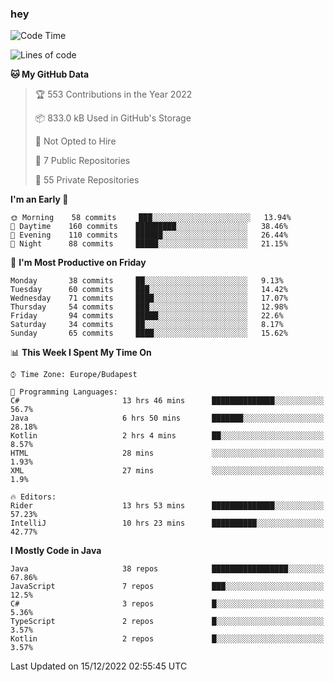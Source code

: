 ### hey

<!--START_SECTION:waka-->
![Code Time](http://img.shields.io/badge/Code%20Time-870%20hrs%2027%20mins-blue)

![Lines of code](https://img.shields.io/badge/From%20Hello%20World%20I%27ve%20Written-650%20Thousand%20lines%20of%20code-blue)

**🐱 My GitHub Data** 

> 🏆 553 Contributions in the Year 2022
 > 
> 📦 833.0 kB Used in GitHub's Storage 
 > 
> 🚫 Not Opted to Hire
 > 
> 📜 7 Public Repositories 
 > 
> 🔑 55 Private Repositories  
 > 
**I'm an Early 🐤** 

```text
🌞 Morning    58 commits     ███░░░░░░░░░░░░░░░░░░░░░░   13.94% 
🌆 Daytime    160 commits    █████████░░░░░░░░░░░░░░░░   38.46% 
🌃 Evening    110 commits    ██████░░░░░░░░░░░░░░░░░░░   26.44% 
🌙 Night      88 commits     █████░░░░░░░░░░░░░░░░░░░░   21.15%

```
📅 **I'm Most Productive on Friday** 

```text
Monday       38 commits     ██░░░░░░░░░░░░░░░░░░░░░░░   9.13% 
Tuesday      60 commits     ███░░░░░░░░░░░░░░░░░░░░░░   14.42% 
Wednesday    71 commits     ████░░░░░░░░░░░░░░░░░░░░░   17.07% 
Thursday     54 commits     ███░░░░░░░░░░░░░░░░░░░░░░   12.98% 
Friday       94 commits     █████░░░░░░░░░░░░░░░░░░░░   22.6% 
Saturday     34 commits     ██░░░░░░░░░░░░░░░░░░░░░░░   8.17% 
Sunday       65 commits     ████░░░░░░░░░░░░░░░░░░░░░   15.62%

```


📊 **This Week I Spent My Time On** 

```text
⌚︎ Time Zone: Europe/Budapest

💬 Programming Languages: 
C#                       13 hrs 46 mins      ██████████████░░░░░░░░░░░   56.7% 
Java                     6 hrs 50 mins       ███████░░░░░░░░░░░░░░░░░░   28.18% 
Kotlin                   2 hrs 4 mins        ██░░░░░░░░░░░░░░░░░░░░░░░   8.57% 
HTML                     28 mins             ░░░░░░░░░░░░░░░░░░░░░░░░░   1.93% 
XML                      27 mins             ░░░░░░░░░░░░░░░░░░░░░░░░░   1.9%

🔥 Editors: 
Rider                    13 hrs 53 mins      ██████████████░░░░░░░░░░░   57.23% 
IntelliJ                 10 hrs 23 mins      ██████████░░░░░░░░░░░░░░░   42.77%

```

**I Mostly Code in Java** 

```text
Java                     38 repos            █████████████████░░░░░░░░   67.86% 
JavaScript               7 repos             ███░░░░░░░░░░░░░░░░░░░░░░   12.5% 
C#                       3 repos             █░░░░░░░░░░░░░░░░░░░░░░░░   5.36% 
TypeScript               2 repos             █░░░░░░░░░░░░░░░░░░░░░░░░   3.57% 
Kotlin                   2 repos             █░░░░░░░░░░░░░░░░░░░░░░░░   3.57%

```



 Last Updated on 15/12/2022 02:55:45 UTC
<!--END_SECTION:waka-->
